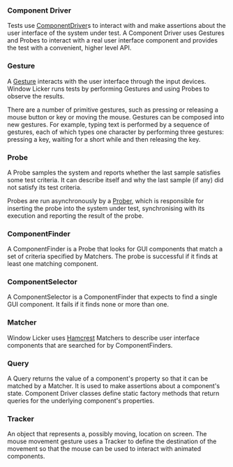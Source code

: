 ### Component Driver ###

Tests use [ComponentDriver](http://code.google.com/p/windowlicker/source/browse/trunk/java/com/objogate/wl/driver/ComponentDriver.java)s to interact with and make assertions about the user interface of the system under test.  A Component Driver
uses Gestures and Probes to interact with a real user interface component and provides the test with a convenient, higher level API.

### Gesture ###

A [Gesture](http://code.google.com/p/windowlicker/source/browse/trunk/java/com/objogate/wl/Gesture.java) interacts with the user interface through the input devices.  Window Licker runs tests by performing Gestures and using Probes to observe the results.

There are a number of primitive gestures, such as pressing or releasing a mouse button or key or moving the mouse. Gestures can be composed into new gestures.  For example, typing text is performed by a sequence of gestures, each of which types one character by performing three gestures: pressing a key, waiting for a short while and then releasing the key.

### Probe ###

A Probe samples the system and reports whether the last sample satisfies some test criteria.  It can describe itself and why the last sample (if any) did not satisfy its test criteria.

Probes are run asynchronously by a [Prober](http://code.google.com/p/windowlicker/source/browse/trunk/java/com/objogate/wl/Prober.java), which is responsible for inserting the probe into the system under test,  synchronising with its execution and reporting the result of the probe.

### ComponentFinder ###

A ComponentFinder is a Probe that looks for GUI components that match a set of criteria specified by Matchers.  The probe is successful if it finds at least one matching component.

### ComponentSelector ###

A ComponentSelector is a ComponentFinder that expects to find a single GUI component.  It fails if it finds none or more than one.

### Matcher ###

Window Licker uses [Hamcrest](http://code.google.com/p/hamcrest) Matchers to describe user interface components that are searched for by ComponentFinders.

### Query ###

A Query returns the value of a component's property so that it can be matched by a Matcher.  It is used to make assertions about a component's state.  Component Driver classes define static factory methods that return queries for the underlying component's properties.

### Tracker ###

An object that represents a, possibly moving, location on screen.  The mouse movement gesture uses a Tracker to define the destination of the movement so that the mouse can be used to interact with animated components.